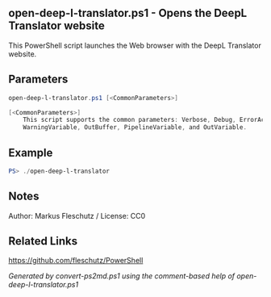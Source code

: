 ## open-deep-l-translator.ps1 - Opens the DeepL Translator website

This PowerShell script launches the Web browser with the DeepL Translator website.

## Parameters
```powershell
open-deep-l-translator.ps1 [<CommonParameters>]

[<CommonParameters>]
    This script supports the common parameters: Verbose, Debug, ErrorAction, ErrorVariable, WarningAction, 
    WarningVariable, OutBuffer, PipelineVariable, and OutVariable.
```

## Example
```powershell
PS> ./open-deep-l-translator

```

## Notes
Author: Markus Fleschutz / License: CC0

## Related Links
https://github.com/fleschutz/PowerShell

*Generated by convert-ps2md.ps1 using the comment-based help of open-deep-l-translator.ps1*
